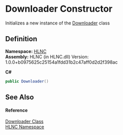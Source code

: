 # Downloader Constructor


Initializes a new instance of the <a href="T_HLNC_Downloader">Downloader</a> class



## Definition
**Namespace:** <a href="N_HLNC">HLNC</a>  
**Assembly:** HLNC (in HLNC.dll) Version: 1.0.0+b0975625c25154a1fdd31b2c47aff0d2d2f398ac

**C#**
``` C#
public Downloader()
```



## See Also


#### Reference
<a href="T_HLNC_Downloader">Downloader Class</a>  
<a href="N_HLNC">HLNC Namespace</a>  
